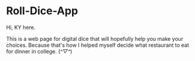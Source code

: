 # Roll-Dice-App

Hi, KY here.

This is a web page for digital dice that will hopefully help you make your choices. Because that's how I helped myself decide what restaurant to eat for dinner in college. (*^▽^*)
